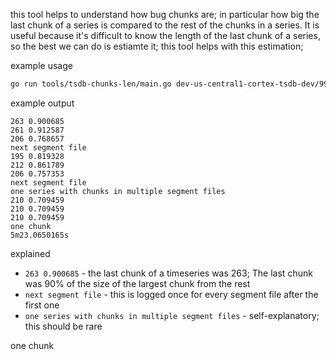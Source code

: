 this tool helps to understand how bug chunks are; in particular how big the last chunk of a series is
compared to the rest of the chunks in a series. It is useful because it's difficult to know the length of the last
chunk of a series, so the best we can do is estiamte it; this tool helps with this estimation;

example usage

```bash
go run tools/tsdb-chunks-len/main.go dev-us-central1-cortex-tsdb-dev/9960/01GPYS8C08C4D75VP3WW3A4QXK/index
```

example output
```
263 0.900685
261 0.912587
206 0.768657
next segment file
195 0.819328
212 0.861789
206 0.757353
next segment file
one series with chunks in multiple segment files
210 0.709459
210 0.709459
210 0.709459
one chunk
5m23.0650165s
```

explained

* `263 0.900685` - the last chunk of a timeseries was 263; The last chunk was 90% of the size of the largest chunk from the rest 
* `next segment file` - this is logged once for every segment file after the first one
* `one series with chunks in multiple segment files` - self-explanatory; this should be rare

one chunk

```
